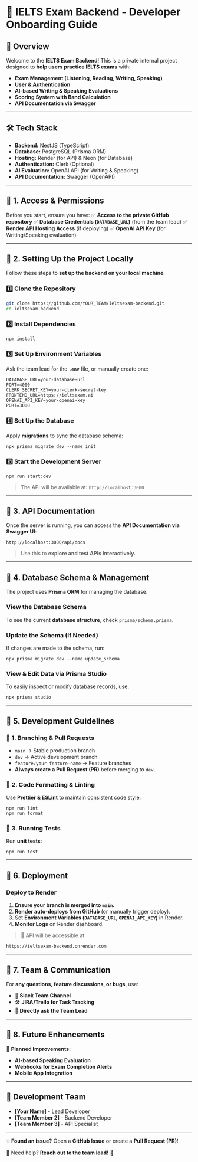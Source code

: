 # 🎯 IELTS Exam Backend - Developer Onboarding Guide

## 🚀 Overview
Welcome to the **IELTS Exam Backend**! This is a private internal project designed to **help users practice IELTS exams** with:
- **Exam Management (Listening, Reading, Writing, Speaking)**
- **User & Authentication**
- **AI-based Writing & Speaking Evaluations**
- **Scoring System with Band Calculation**
- **API Documentation via Swagger**

---

## 🛠️ Tech Stack
- **Backend:** NestJS (TypeScript)
- **Database:** PostgreSQL (Prisma ORM)
- **Hosting:** Render (for API) & Neon (for Database)
- **Authentication:** Clerk (Optional)
- **AI Evaluation:** OpenAI API (for Writing & Speaking)
- **API Documentation:** Swagger (OpenAPI)

---

## 📌 **1. Access & Permissions**
Before you start, ensure you have:
✅ **Access to the private GitHub repository**
✅ **Database Credentials (`DATABASE_URL`)** (from the team lead)
✅ **Render API Hosting Access** (if deploying)
✅ **OpenAI API Key** (for Writing/Speaking evaluation)

---

## 📌 **2. Setting Up the Project Locally**
Follow these steps to **set up the backend on your local machine**.

### **1️⃣ Clone the Repository**
```bash
git clone https://github.com/YOUR_TEAM/ieltsexam-backend.git
cd ieltsexam-backend
```

### **2️⃣ Install Dependencies**

```
npm install
```

### **3️⃣ Set Up Environment Variables**

Ask the team lead for the **`.env`** file, or manually create one:

```
DATABASE_URL=your-database-url
PORT=4000
CLERK_SECRET_KEY=your-clerk-secret-key
FRONTEND_URL=https://ieltsexam.ai
OPENAI_API_KEY=your-openai-key
PORT=3000
```

### **4️⃣ Set Up the Database**

Apply **migrations** to sync the database schema:

```
npx prisma migrate dev --name init
```

### **5️⃣ Start the Development Server**

```
npm run start:dev
```

> The API will be available at: `http://localhost:3000`

* * * * *

📌 **3\. API Documentation**
----------------------------

Once the server is running, you can access the **API Documentation via Swagger UI**:

```
http://localhost:3000/api/docs
```

> Use this to **explore and test APIs interactively.**

* * * * *

📌 **4\. Database Schema & Management**
---------------------------------------

The project uses **Prisma ORM** for managing the database.

### **View the Database Schema**

To see the current **database structure**, check `prisma/schema.prisma`.

### **Update the Schema (If Needed)**

If changes are made to the schema, run:

```
npx prisma migrate dev --name update_schema
```

### **View & Edit Data via Prisma Studio**

To easily inspect or modify database records, use:

```
npx prisma studio
```

* * * * *

📌 **5\. Development Guidelines**
---------------------------------

### **🔹 1. Branching & Pull Requests**

-   `main` → Stable production branch
-   `dev` → Active development branch
-   `feature/your-feature-name` → Feature branches
-   **Always create a Pull Request (PR)** before merging to `dev`.

### **🔹 2. Code Formatting & Linting**

Use **Prettier & ESLint** to maintain consistent code style:

```
npm run lint
npm run format
```

### **🔹 3. Running Tests**

Run **unit tests**:

```
npm run test
```

* * * * *

📌 **6\. Deployment**
---------------------

### **Deploy to Render**

1.  **Ensure your branch is merged into `main`.**
2.  **Render auto-deploys from GitHub** (or manually trigger deploy).
3.  Set **Environment Variables (`DATABASE_URL`, `OPENAI_API_KEY`)** in Render.
4.  **Monitor Logs** on Render dashboard.

> 🚀 API will be accessible at:

```
https://ieltsexam-backend.onrender.com
```

* * * * *

📌 **7\. Team & Communication**
-------------------------------

For **any questions, feature discussions, or bugs**, use:

-   📝 **Slack Team Channel**
-   🛠️ **JIRA/Trello for Task Tracking**
-   📩 **Directly ask the Team Lead**

* * * * *

📌 **8\. Future Enhancements**
------------------------------

🚀 **Planned Improvements:**

-   **AI-based Speaking Evaluation**
-   **Webhooks for Exam Completion Alerts**
-   **Mobile App Integration**

* * * * *

👥 **Development Team**
-----------------------

-   **[Your Name]** - Lead Developer
-   **[Team Member 2]** - Backend Developer
-   **[Team Member 3]** - API Specialist

* * * * *

💡 **Found an issue?** Open a **GitHub Issue** or create a **Pull Request (PR)**!

📩 Need help? **Reach out to the team lead!** 🚀
